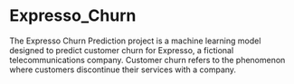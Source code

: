 # Expresso_Churn
The Expresso Churn Prediction project is a machine learning model designed to predict customer churn for Expresso, a fictional telecommunications company. Customer churn refers to the phenomenon where customers discontinue their services with a company. 
